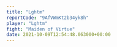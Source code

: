 ```yaml
---
title: "Lghtm"
reportCode: "9AfVWmKt2b34yk8h"
player: "Lghtm"
fight: "Maiden of Virtue"
date: 2021-10-09T12:54:48.063000+00:00
---
```

